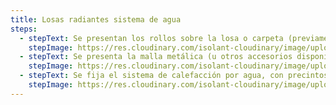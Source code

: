 ```yaml
---
title: Losas radiantes sistema de agua
steps:
  - stepText: Se presentan los rollos sobre la losa o carpeta (previamente libre de restos de material), simplemente apoyados, solapándolos uno con el otro, entre 5 a 10cm.
    stepImage: https://res.cloudinary.com/isolant-cloudinary/image/upload/f_auto,q_auto:good/website-2021/instructions/espuma-losas/isolant-aislantes-linea-climatizacion-espuma-losas-paso-a-paso-colocacion-paso-1.jpg
  - stepText: Se presenta la malla metálica (u otros accesorios disponibles en el mercado para este tipo de instalación) que hará de soporte para el sistema de calefacción, sobre el aislante previamente colocado.
    stepImage: https://res.cloudinary.com/isolant-cloudinary/image/upload/f_auto,q_auto:good/website-2021/instructions/espuma-losas/isolant-aislantes-linea-climatizacion-espuma-losas-paso-a-paso-colocacion-paso-2.jpg
  - stepText: Se fija el sistema de calefacción por agua, con precintos plásticos, a la malla de soporte. Una vez instalado el sistema de calefacción, se cubre el mismo con una carpeta de alisado, de espesor de acuerdo al requerimiento del sistema.
    stepImage: https://res.cloudinary.com/isolant-cloudinary/image/upload/f_auto,q_auto:good/website-2021/instructions/espuma-losas/isolant-aislantes-linea-climatizacion-espuma-losas-paso-a-paso-colocacion-paso-3.jpg
---
```

